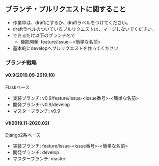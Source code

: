 ## ブランチ・プルリクエストに関すること
- 作業中は、draftにするか、draftラベルをつけてください。
- draftラベルのついているプルリクエストは、マージしないでください。
- できるだけ以下のブランチ名で
  - 機能開発: feature/issue-<issue-id>-<簡単な名前>
- 基本的にdevelopへプルリクエストを作ってください

### ブランチ戦略

#### v0.9(2019.09-2019.10)
Flaskベース
- 実装ブランチ: v0.9/feature/issue-<issue番号>-<簡単な名前>
- 開発ブランチ: v0.9/develop
- マスターブランチ: v0.9

#### v1(2019.11-2020.02)
Django2系ベース
- 実装ブランチ: feature/issue-<issue番号>-<簡単な名前>
- 開発ブランチ: develop
- マスターブランチ: master